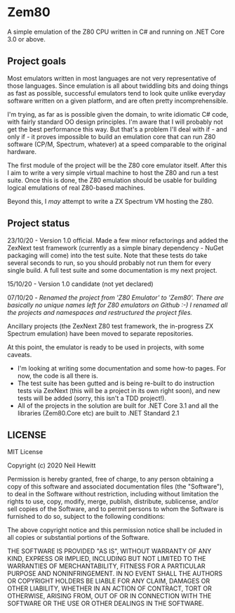 # Zem80

A simple emulation of the Z80 CPU written in C# and running on .NET Core 3.0 or above. 

## Project goals

Most emulators written in most languages are not very representative of those languages. Since emulation is all about twiddling bits and doing things as fast as possible, successful emulators tend to look quite unlike everyday software written on a given platform, and are often pretty incomprehensible. 

I'm trying, as far as is possible given the domain, to write idiomatic C# code, with fairly standard OO design principles. I'm aware that I will probably not get the best performance this way. But that's a problem I'll deal with if - and only if - it proves impossible to build an emulation core that can run Z80 software (CP/M, Spectrum, whatever) at a speed comparable to the original hardware.  

The first module of the project will be the Z80 core emulator itself. After this I aim to write a very simple virtual machine to host the Z80 and run a test suite. Once this is done, the Z80 emulation should be usable for building logical emulations of real Z80-based machines. 

Beyond this, I *may* attempt to write a ZX Spectrum VM hosting the Z80.

## Project status
23/10/20 - Version 1.0 official. Made a few minor refactorings and added the ZexNext test framework (currently as a simple binary dependency - NuGet packaging will come) into the test suite. Note that these tests do take several seconds to run, so you should probably not run them for every single build. A full test suite and some documentation is my next project. 

15/10/20 - Version 1.0 candidate (not yet declared)

07/10/20 - *Renamed the project from 'Z80 Emulator' to 'Zem80'. There are basically no unique names left for Z80 emulators on Github :-) I renamed all the projects and namespaces and restructured the project files.*

Ancillary projects (the ZexNext Z80 test framework, the in-progress ZX Spectrum emulation) have been moved to separate repositories.

At this point, the emulator is ready to be used in projects, with some caveats. 

* I'm looking at writing some documentation and some how-to pages. For now, the code is all there is.
* The test suite has been gutted and is being re-built to do instruction tests via ZexNext (this will be a project in its own right soon), and new tests will be added (sorry, this isn't a TDD project!).
* All of the projects in the solution are built for .NET Core 3.1 and all the libraries (Zem80.Core etc) are built to .NET Standard 2.1

## LICENSE ##

MIT License

Copyright (c) 2020 Neil Hewitt

Permission is hereby granted, free of charge, to any person obtaining a copy
of this software and associated documentation files (the "Software"), to deal
in the Software without restriction, including without limitation the rights
to use, copy, modify, merge, publish, distribute, sublicense, and/or sell
copies of the Software, and to permit persons to whom the Software is
furnished to do so, subject to the following conditions:

The above copyright notice and this permission notice shall be included in all
copies or substantial portions of the Software.

THE SOFTWARE IS PROVIDED "AS IS", WITHOUT WARRANTY OF ANY KIND, EXPRESS OR
IMPLIED, INCLUDING BUT NOT LIMITED TO THE WARRANTIES OF MERCHANTABILITY,
FITNESS FOR A PARTICULAR PURPOSE AND NONINFRINGEMENT. IN NO EVENT SHALL THE
AUTHORS OR COPYRIGHT HOLDERS BE LIABLE FOR ANY CLAIM, DAMAGES OR OTHER
LIABILITY, WHETHER IN AN ACTION OF CONTRACT, TORT OR OTHERWISE, ARISING FROM,
OUT OF OR IN CONNECTION WITH THE SOFTWARE OR THE USE OR OTHER DEALINGS IN THE
SOFTWARE.
